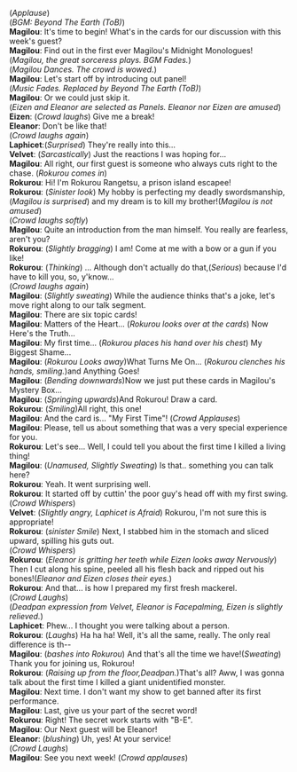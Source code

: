(*Applause*)  
(*BGM: Beyond The Earth (ToB)*)  
**Magilou**:  It's time to begin! What's in the cards for our discussion with this week's guest?  
**Magilou**:  Find out in the first ever Magilou's Midnight Monologues!  
(*Magilou, the great sorceress plays. BGM Fades.*)  
(*Magilou Dances. The crowd is wowed.*)  
**Magilou**:  Let's start off by introducing out panel!  
(*Music Fades. Replaced by Beyond The Earth (ToB)*)  
**Magilou**:  Or we could just skip it.  
(*Eizen and Eleanor are selected as Panels. Eleanor nor Eizen are amused*)  
**Eizen**:   (*Crowd laughs*) Give me a break!  
**Eleanor**: Don't be like that!  
(*Crowd laughs again*)  
**Laphicet**:(*Surprised*) They're really into this...  
**Velvet**:  (*Sarcastically*) Just the reactions I was hoping for...  
**Magilou**:  All right, our first guest is someone who always cuts right to the chase.
(*Rokurou comes in*)  
**Rokurou**: Hi! I'm Rokurou Rangetsu, a prison island escapee!  
**Rokurou**: (*Sinister look*) My hobby is perfecting my deadly swordsmanship,(*Magilou is surprised*) and my dream is to kill my brother!(*Magilou is not amused*)  
(*Crowd laughs softly*)  
**Magilou**:  Quite an introduction from the man himself. You really are fearless, aren't you?  
**Rokurou**: (*Slightly bragging*) I am! Come at me with a bow or a gun if you like!  
**Rokurou**: (*Thinking*) ... Although don't actually do that,(*Serious*) because I'd have to kill you, so, y'know...  
(*Crowd laughs again*)  
**Magilou**:  (*Slightly sweating*) While the audience thinks that's a joke, let's move right along to our talk segment.  
**Magilou**:  There are six topic cards!  
**Magilou**:  Matters of the Heart... (*Rokurou looks over at the cards*) Now Here's the Truth...  
**Magilou**:  My first time... (*Rokurou places his hand over his chest*) My Biggest Shame...  
**Magilou**:  (*Rokurou Looks away*)What Turns Me On... (*Rokurou clenches his hands, smiling.*)and Anything Goes!  
**Magilou**:  (*Bending downwards*)Now we just put these cards in Magilou's Mystery Box...  
**Magilou**:  (*Springing upwards*)And Rokurou! Draw a card.  
**Rokurou**:  (*Smiling*)All right, this one!  
**Magilou**:  And the card is... "My First Time"!
(*Crowd Applauses*)  
**Magilou**:  Please, tell us about something that was a very special experience for you.  
**Rokurou**:  Let's see... Well, I could tell you about the first time I killed a living thing!  
**Magilou**:  (*Unamused, Slightly Sweating*) Is that.. something you can talk here?  
**Rokurou**:  Yeah. It went surprising well.  
**Rokurou**:  It started off by cuttin' the poor guy's head off with my first swing.  
(*Crowd Whispers*)  
**Velvet**:   (*Slightly angry, Laphicet is Afraid*) Rokurou, I'm not sure this is appropriate!  
**Rokurou**:  (*sinister Smile*) Next, I stabbed him in the stomach and sliced upward, spilling his guts out.  
(*Crowd Whispers*)  
**Rokurou**:  (*Eleanor is gritting her teeth while Eizen looks away Nervously*) Then I cut along his spine, peeled all his flesh back and ripped out his bones!(*Eleanor and Eizen closes their eyes.*)  
**Rokurou**:  And that... is how I prepared my first fresh mackerel.  
(*Crowd Laughs*)  
(*Deadpan expression from Velvet, Eleanor is Facepalming, Eizen is slightly relieved.*)  
**Laphicet**: Phew... I thought you were talking about a person.  
**Rokurou**:  (*Laughs*) Ha ha ha! Well, it's all the same, really. The only real difference is th--  
**Magilou**:  (*bashes into Rokurou*) And that's all the time we have!(*Sweating*) Thank you for joining us, Rokurou!  
**Rokurou**:  (*Raising up from the floor,Deadpan.*)That's all? Aww, I was gonna talk about the first time I killed a giant unidentified monster.  
**Magilou**:  Next time. I don't want my show to get banned after its first performance.  
**Magilou**:  Last, give us your part of the secret word!  
**Rokurou**:  Right! The secret work starts with "B-E".  
**Magilou**:  Our Next guest will be Eleanor!  
**Eleanor**:  (*blushing*) Uh, yes! At your service!  
(*Crowd Laughs*)  
**Magilou**:  See you next week!
(*Crowd applauses*)  